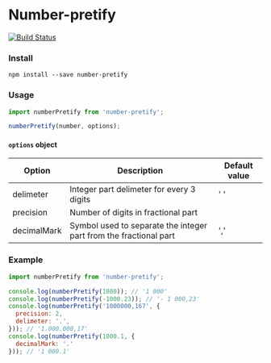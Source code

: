 # Number-pretify

[![Build Status](https://travis-ci.org/mchirkin/number-pretify.svg?branch=master)](https://travis-ci.org/mchirkin/number-pretify)

### Install
```
npm install --save number-pretify
```

### Usage
```javascript
import numberPretify from 'number-pretify';

numberPretify(number, options);
```

#### ```options``` object

Option | Description | Default value
------------ | ------------- | -------------
delimeter | Integer part delimeter for every 3 digits | ' '
precision | Number of digits in fractional part |
decimalMark | Symbol used to separate the integer part from the fractional part | ','

### Example
```javascript
import numberPretify from 'number-pretify';

console.log(numberPretify(1000)); // '1 000'
console.log(numberPretify(-1000.23)); // '- 1 000,23'
console.log(numberPretify('1000000,167', {
  precision: 2,
  delimeter: '.',
})); // '1.000.000,17'
console.log(numberPretify(1000.1, {
  decimalMark: '.'
})); // '1 000.1'
```
